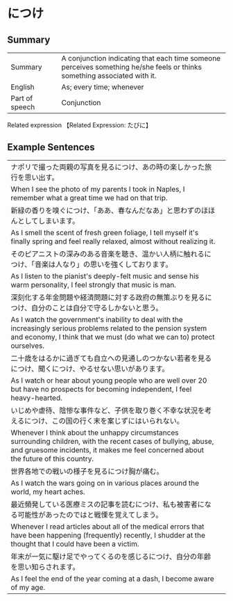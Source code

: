 # につけ

## Summary

<table><tr>   <td>Summary<td>   <td>A conjunction indicating that each time someone perceives something he/she feels or thinks something associated with it.</td><tr><tr>   <td>English<td>   <td>As; every time; whenever</td><tr><tr>   <td>Part of speech<td>   <td>Conjunction</td><tr></table><tr>   <td>Related expression<td>   <td>【Related Expression: たびに】</td><tr></table></table>

## Example Sentences

<table><tr><td>ナポリで撮った両親の写真を見るにつけ、あの時の楽しかった旅行を思い出す。<td><tr><tr><td>When I see the photo of my parents I took in Naples, I remember what a great time we had on that trip.<td><tr><tr><td>新緑の香りを嗅ぐにつけ、「ああ、春なんだなあ」と思わずのほほんとしてしまいます。<td><tr><tr><td>As I smell the scent of fresh green foliage, I tell myself it's finally spring and feel really relaxed, almost without realizing it.<td><tr><tr><td>そのピアニストの深みのある音楽を聴き、温かい人柄に触れるにつけ、「音楽は人なり」の思いを強くしております。<td><tr><tr><td>As I listen to the pianist's deeply-felt music and sense his warm personality, I feel strongly that music is man.<td><tr><tr><td>深刻化する年金問題や経済問題に対する政府の無策ぶりを見るにつけ、自分のことは自分で守るしかないと思う。<td><tr><tr><td>As I watch the government's inability to deal with the increasingly serious problems related to the pension system and economy, I think that we must (do what we can to) protect ourselves.<td><tr><tr><td>二十歳をはるかに過ぎても自立への見通しのつかない若者を見るにつけ、聞くにつけ、やるせない思いがあります。<td><tr><tr><td>As I watch or hear about young people who are well over 20 but have no prospects for becoming independent, I feel heavy-hearted.<td><tr><tr><td>いじめや虐待、陰惨な事件など、子供を取り巻く不幸な状況を考えるにつけ、この国の行く末を案じずにはいられない。<td><tr><tr><td>Whenever I think about the unhappy circumstances surrounding children, with the recent cases of bullying, abuse, and gruesome incidents, it makes me feel concerned about the future of this country.<td><tr><tr><td>世界各地での戦いの様子を見るにつけ胸が痛む。<td><tr><tr><td>As I watch the wars going on in various places around the world, my heart aches.<td><tr><tr><td>最近頻発している医療ミスの記事を読むにつけ、私も被害者になる可能性があったのではと戦慄を覚えてしまう。<td><tr><tr><td>Whenever I read articles about all of the medical errors that have been happening (frequently) recently, I shudder at the thought that I could have been a victim.<td><tr><tr><td>年末が一気に駆け足でやってくるのを感じるにつけ、自分の年齢を思い知らされます。<td><tr><tr><td>As I feel the end of the year coming at a dash, I become aware of my age.<td><tr></table>

